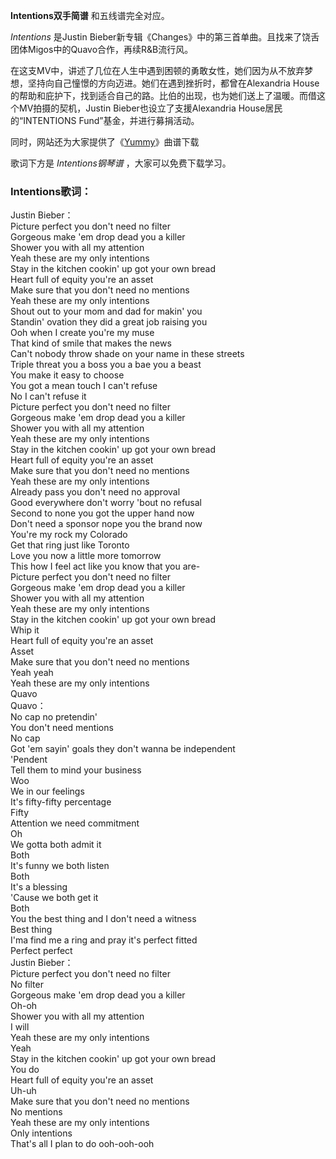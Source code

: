 

**Intentions双手简谱** 和五线谱完全对应。

_Intentions_ 是Justin
Bieber新专辑《Changes》中的第三首单曲。且找来了饶舌团体Migos中的Quavo合作，再续R&B流行风。

在这支MV中，讲述了几位在人生中遇到困顿的勇敢女性，她们因为从不放弃梦想，坚持向自己憧憬的方向迈进。她们在遇到挫折时，都曾在Alexandria
House的帮助和庇护下，找到适合自己的路。比伯的出现，也为她们送上了温暖。而借这个MV拍摄的契机，Justin
Bieber也设立了支援Alexandria House居民的“INTENTIONS Fund”基金，并进行募捐活动。

同时，网站还为大家提供了《[Yummy](Music-11087-Yummy-Justin-Bieber.html "Yummy")》曲谱下载

歌词下方是 _Intentions钢琴谱_ ，大家可以免费下载学习。

### Intentions歌词：

Justin Bieber：  
Picture perfect you don't need no filter  
Gorgeous make 'em drop dead you a killer  
Shower you with all my attention  
Yeah these are my only intentions  
Stay in the kitchen cookin' up got your own bread  
Heart full of equity you're an asset  
Make sure that you don't need no mentions  
Yeah these are my only intentions  
Shout out to your mom and dad for makin' you  
Standin' ovation they did a great job raising you  
Ooh when I create you're my muse  
That kind of smile that makes the news  
Can't nobody throw shade on your name in these streets  
Triple threat you a boss you a bae you a beast  
You make it easy to choose  
You got a mean touch I can't refuse  
No I can't refuse it  
Picture perfect you don't need no filter  
Gorgeous make 'em drop dead you a killer  
Shower you with all my attention  
Yeah these are my only intentions  
Stay in the kitchen cookin' up got your own bread  
Heart full of equity you're an asset  
Make sure that you don't need no mentions  
Yeah these are my only intentions  
Already pass you don't need no approval  
Good everywhere don't worry 'bout no refusal  
Second to none you got the upper hand now  
Don't need a sponsor nope you the brand now  
You're my rock my Colorado  
Get that ring just like Toronto  
Love you now a little more tomorrow  
This how I feel act like you know that you are-  
Picture perfect you don't need no filter  
Gorgeous make 'em drop dead you a killer  
Shower you with all my attention  
Yeah these are my only intentions  
Stay in the kitchen cookin' up got your own bread  
Whip it  
Heart full of equity you're an asset  
Asset  
Make sure that you don't need no mentions  
Yeah yeah  
Yeah these are my only intentions  
Quavo  
Quavo：  
No cap no pretendin'  
You don't need mentions  
No cap  
Got 'em sayin' goals they don't wanna be independent  
'Pendent  
Tell them to mind your business  
Woo  
We in our feelings  
It's fifty-fifty percentage  
Fifty  
Attention we need commitment  
Oh  
We gotta both admit it  
Both  
It's funny we both listen  
Both  
It's a blessing  
'Cause we both get it  
Both  
You the best thing and I don't need a witness  
Best thing  
I'ma find me a ring and pray it's perfect fitted  
Perfect perfect  
Justin Bieber：  
Picture perfect you don't need no filter  
No filter  
Gorgeous make 'em drop dead you a killer  
Oh-oh  
Shower you with all my attention  
I will  
Yeah these are my only intentions  
Yeah  
Stay in the kitchen cookin' up got your own bread  
You do  
Heart full of equity you're an asset  
Uh-uh  
Make sure that you don't need no mentions  
No mentions  
Yeah these are my only intentions  
Only intentions  
That's all I plan to do ooh-ooh-ooh

